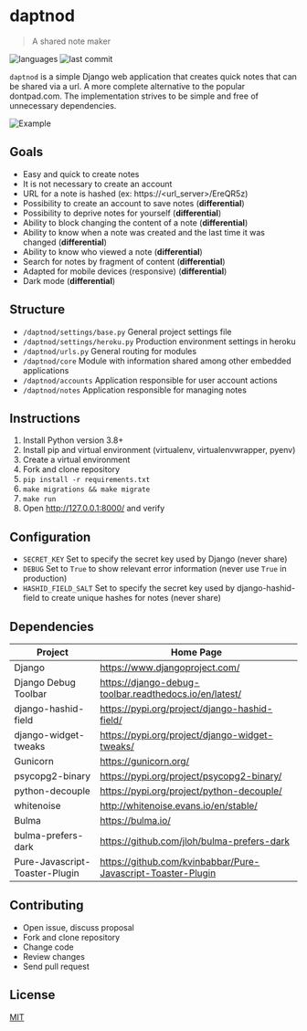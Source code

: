 # daptnod

> A shared note maker

<img alt="languages" src="https://img.shields.io/github/languages/count/diegofsousa/daptnod">
<img alt="last commit" src="https://img.shields.io/github/last-commit/diegofsousa/daptnod">

`daptnod` is a simple Django web application that creates quick notes that can be shared via a url. A more complete alternative to the popular dontpad.com. The implementation strives to be simple and free of unnecessary dependencies.

![Example](/docs/gif-daptnod.gif)


## Goals

- Easy and quick to create notes
- It is not necessary to create an account
- URL for a note is hashed (ex: https://<url_server>/EreQR5z)
- Possibility to create an account to save notes (**differential**) 
- Possibility to deprive notes for yourself (**differential**) 
- Ability to block changing the content of a note (**differential**) 
- Ability to know when a note was created and the last time it was changed (**differential**) 
- Ability to know who viewed a note (**differential**) 
- Search for notes by fragment of content (**differential**) 
- Adapted for mobile devices (responsive) (**differential**) 
- Dark mode (**differential**) 

## Structure

- `/daptnod/settings/base.py` General project settings file
- `/daptnod/settings/heroku.py` Production environment settings in heroku
- `/daptnod/urls.py` General routing for modules
- `/daptnod/core` Module with information shared among other embedded applications
- `/daptnod/accounts` Application responsible for user account actions
- `/daptnod/notes` Application responsible for managing notes

## Instructions

1. Install Python version 3.8+
1. Install pip and virtual environment (virtualenv, virtualenvwrapper, pyenv)
1. Create a virtual environment
1. Fork and clone repository
1. `pip install -r requirements.txt`
1. `make migrations && make migrate`
1. `make run`
1. Open <http://127.0.0.1:8000/> and verify

## Configuration

- `SECRET_KEY` Set to specify the secret key used by Django (never share)
- `DEBUG` Set to `True` to show relevant error information (never use `True` in production)
- `HASHID_FIELD_SALT` Set to specify the secret key used by django-hashid-field to create unique hashes for notes (never share)

## Dependencies

| Project      | Home Page                                    |
|--------------|----------------------------------------------|
| Django       | <https://www.djangoproject.com/>                     |
| Django Debug Toolbar        | <https://django-debug-toolbar.readthedocs.io/en/latest/>                       |
| django-hashid-field       | <https://pypi.org/project/django-hashid-field/>                |
| django-widget-tweaks  | <https://pypi.org/project/django-widget-tweaks/> |
| Gunicorn | <https://gunicorn.org/>                   |
| psycopg2-binary         | <https://pypi.org/project/psycopg2-binary/>                        |
| python-decouple          | <https://pypi.org/project/python-decouple/>         |
| whitenoise          | <http://whitenoise.evans.io/en/stable/>         |
| Bulma          | <https://bulma.io/>         |
| bulma-prefers-dark         | <https://github.com/jloh/bulma-prefers-dark>         |
| Pure-Javascript-Toaster-Plugin          | <https://github.com/kvinbabbar/Pure-Javascript-Toaster-Plugin>         |


## Contributing

- Open issue, discuss proposal
- Fork and clone repository
- Change code
- Review changes
- Send pull request

## License

[MIT](LICENSE)